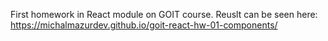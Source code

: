 First homework in React module on GOIT course. Reuslt can be seen here:
https://michalmazurdev.github.io/goit-react-hw-01-components/

